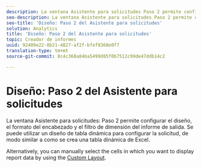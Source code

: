 ```yaml
---
description: La ventana Asistente para solicitudes Paso 2 permite configurar el diseño del informe, el formato del encabezado y el filtro de dimensiones para la salida. Se puede utilizar un diseño de tabla dinámica para configurar la solicitud, de modo similar a como se crea una tabla dinámica de Excel.
seo-description: La ventana Asistente para solicitudes Paso 2 permite configurar el diseño del informe, el formato del encabezado y el filtro de dimensiones para la salida. Se puede utilizar un diseño de tabla dinámica para configurar la solicitud, de modo similar a como se crea una tabla dinámica de Excel.
seo-title: 'Diseño: Paso 2 del Asistente para solicitudes'
solution: Analytics
title: 'Diseño: Paso 2 del Asistente para solicitudes'
topic: Creador de informes
uuid: 92409e22-8b21-4827-af2f-bfef8368e0f7
translation-type: tm+mt
source-git-commit: 8c4c368a84ba5499d85f0b7512c99de47ddb14c2

---
```



# Diseño: Paso 2 del Asistente para solicitudes

La ventana Asistente para solicitudes: Paso 2 permite configurar el diseño, el formato del encabezado y el filtro de dimensión del informe de salida. Se puede utilizar un diseño de tabla dinámica para configurar la solicitud, de modo similar a como se crea una tabla dinámica de Excel.

Alternatively, you can manually select the cells in which you want to display report data by using the [Custom Layout](/help/analyze/report-builder/layout/configure-the-custom-layout.md).
